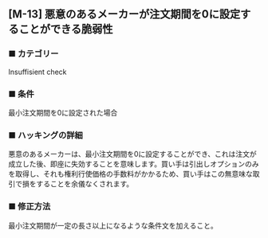 ## [M-13] 悪意のあるメーカーが注文期間を0に設定することができる脆弱性

### ■ カテゴリー

Insuffisient check

### ■ 条件

最小注文期間を0に設定された場合

### ■ ハッキングの詳細

悪意のあるメーカーは、最小注文期間を0に設定することができ、これは注文が成立した後、即座に失効することを意味します。買い手は引出しオプションのみを取得し、それも権利行使価格の手数料がかかるため、買い手はこの無意味な取引で損をすることを余儀なくされます。

### ■ 修正方法

最小注文期間が一定の長さ以上になるような条件文を加えること。
